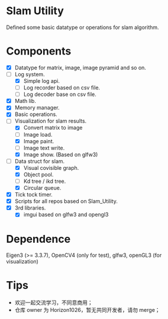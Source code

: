 # Slam Utility
Defined some basic datatype or operations for slam algorithm.

# Components
- [x] Datatype for matrix, image, image pyramid and so on.
- [ ] Log system.
    - [x] Simple log api.
    - [ ] Log recorder based on csv file.
    - [ ] Log decoder base on csv file.
- [x] Math lib.
- [x] Memory manager.
- [x] Basic operations.
- [ ] Visualization for slam results.
  - [x] Convert matrix to image
  - [ ] Image load.
  - [x] Image paint.
  - [ ] Image text write.
  - [x] Image show. (Based on glfw3)
- [ ] Data struct for slam.
    - [x] Visual covisible graph.
    - [x] Object pool.
    - [ ] Kd tree / ikd tree.
    - [x] Circular queue.
- [x] Tick tock timer.
- [x] Scripts for all repos based on Slam_Utility.
- [x] 3rd libraries.
    - [x] imgui based on glfw3 and opengl3

# Dependence
Eigen3 (>= 3.3.7), OpenCV4 (only for test),
glfw3, openGL3 (for visualization)

# Tips
- 欢迎一起交流学习，不同意商用；
- 仓库 owner 为 Horizon1026，暂无共同开发者，请勿 merge；
